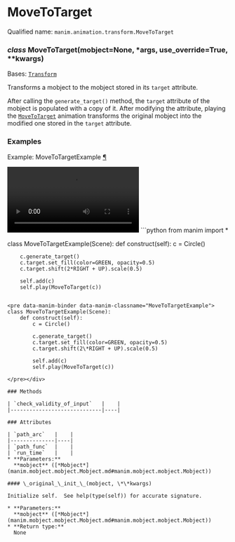 # MoveToTarget

Qualified name: `manim.animation.transform.MoveToTarget`

### *class* MoveToTarget(mobject=None, \*args, use_override=True, \*\*kwargs)

Bases: [`Transform`](manim.animation.transform.Transform.md#manim.animation.transform.Transform)

Transforms a mobject to the mobject stored in its `target` attribute.

After calling the `generate_target()` method, the `target`
attribute of the mobject is populated with a copy of it. After modifying the attribute,
playing the [`MoveToTarget`](#manim.animation.transform.MoveToTarget) animation transforms the original mobject
into the modified one stored in the `target` attribute.

### Examples

<div id="movetotargetexample" class="admonition admonition-manim-example">
<p class="admonition-title">Example: MoveToTargetExample <a class="headerlink" href="#movetotargetexample">¶</a></p><video
    class="manim-video"
    controls
    loop
    autoplay
    src="./MoveToTargetExample-1.mp4">
</video>
```python
from manim import *

class MoveToTargetExample(Scene):
    def construct(self):
        c = Circle()

        c.generate_target()
        c.target.set_fill(color=GREEN, opacity=0.5)
        c.target.shift(2*RIGHT + UP).scale(0.5)

        self.add(c)
        self.play(MoveToTarget(c))
```

<pre data-manim-binder data-manim-classname="MoveToTargetExample">
class MoveToTargetExample(Scene):
    def construct(self):
        c = Circle()

        c.generate_target()
        c.target.set_fill(color=GREEN, opacity=0.5)
        c.target.shift(2\*RIGHT + UP).scale(0.5)

        self.add(c)
        self.play(MoveToTarget(c))

</pre></div>

### Methods

| `check_validity_of_input`   |    |
|-----------------------------|----|

### Attributes

| `path_arc`   |    |
|--------------|----|
| `path_func`  |    |
| `run_time`   |    |
* **Parameters:**
  **mobject** ([*Mobject*](manim.mobject.mobject.Mobject.md#manim.mobject.mobject.Mobject))

#### \_original_\_init_\_(mobject, \*\*kwargs)

Initialize self.  See help(type(self)) for accurate signature.

* **Parameters:**
  **mobject** ([*Mobject*](manim.mobject.mobject.Mobject.md#manim.mobject.mobject.Mobject))
* **Return type:**
  None
